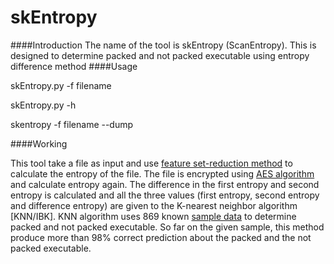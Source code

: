 # skEntropy

####Introduction
The name of the tool is skEntropy (ScanEntropy). This is designed to determine packed and not packed executable using entropy difference method
####Usage

skEntropy.py -f filename

skEntropy.py -h 

skentropy -f filename --dump



####Working

This tool take a file as input and  use [feature set-reduction method](http://ieeexplore.ieee.org/xpl/login.jsp?tp=&arnumber=6912767&url=http%3A%2F%2Fieeexplore.ieee.org%2Fiel7%2F6903647%2F6912720%2F06912767.pdf%3Farnumber%3D6912767) to calculate the entropy of the file. The file is encrypted using [AES algorithm](https://en.wikipedia.org/wiki/Advanced_Encryption_Standard) and calculate entropy again. The difference in the first entropy and second entropy is calculated and all the three values (first entropy, second entropy and difference entropy) are given to the K-nearest neighbor algorithm [KNN/IBK]. KNN algorithm uses 869 known  [sample data](https://github.com/Kamlapati/skEntropy/tree/master/sample) to determine packed and not packed executable. So far on the given sample, this method produce more than 98% correct prediction about the packed and the not packed executable.
